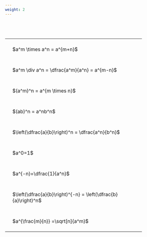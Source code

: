 ```yaml
---
weight: 2
---
```


#  
<br>
<style type="text/css">
#T_04372 th.col_heading {
  text-align: left;
  font-size: 1em;
}
#T_04372 td {
  text-align: left;
  font-size: 1em;
  padding: 1.5em;
}
#T_04372_row0_col0, #T_04372_row1_col0, #T_04372_row2_col0, #T_04372_row3_col0, #T_04372_row4_col0, #T_04372_row5_col0, #T_04372_row6_col0, #T_04372_row7_col0, #T_04372_row8_col0 {
  width: 400px;
  white-space: pre-wrap;
}
</style>
<table id="T_04372">
  <thead>
  </thead>
  <tbody>
    <tr>
      <td id="T_04372_row0_col0" class="data row0 col0" >$a^m \times a^n = a^{m+n}$</td>
    </tr>
    <tr>
      <td id="T_04372_row1_col0" class="data row1 col0" >$a^m \div a^n = \dfrac{a^m}{a^n} = a^{m-n}$</td>
    </tr>
    <tr>
      <td id="T_04372_row2_col0" class="data row2 col0" >$(a^m)^n = a^{m \times n}$</td>
    </tr>
    <tr>
      <td id="T_04372_row3_col0" class="data row3 col0" >$(ab)^n = a^nb^n$</td>
    </tr>
    <tr>
      <td id="T_04372_row4_col0" class="data row4 col0" >$\left(\dfrac{a}{b}\right)^n = \dfrac{a^n}{b^n}$</td>
    </tr>
    <tr>
      <td id="T_04372_row5_col0" class="data row5 col0" >$a^0=1$</td>
    </tr>
    <tr>
      <td id="T_04372_row6_col0" class="data row6 col0" >$a^{-n}=\dfrac{1}{a^n}$</td>
    </tr>
    <tr>
      <td id="T_04372_row7_col0" class="data row7 col0" >$\left(\dfrac{a}{b}\right)^{-n} = \left(\dfrac{b}{a}\right)^n$</td>
    </tr>
    <tr>
      <td id="T_04372_row8_col0" class="data row8 col0" >$a^{\frac{m}{n}} =\sqrt[n]{a^m}$</td>
    </tr>
  </tbody>
</table>
